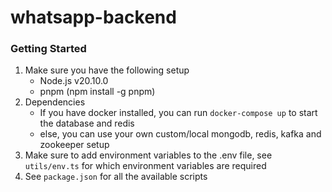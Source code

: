 # whatsapp-backend

### Getting Started

1. Make sure you have the following setup
   - Node.js v20.10.0
   - pnpm (npm install -g pnpm)
2. Dependencies
   - If you have docker installed, you can run `docker-compose up` to start the database and redis
   - else, you can use your own custom/local mongodb, redis, kafka and zookeeper setup
3. Make sure to add environment variables to the .env file, see `utils/env.ts` for which environment variables are required
4. See `package.json` for all the available scripts
